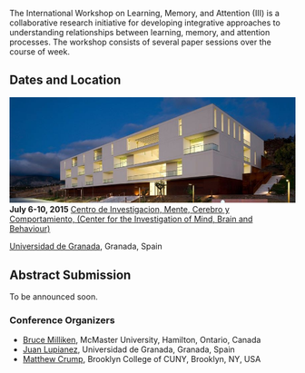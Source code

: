 The International Workshop on Learning, Memory, and Attention (III) is a collaborative research initiative for developing integrative approaches to understanding relationships between learning, memory, and attention processes. The workshop consists of several paper sessions over the course of week.

## Dates and Location

![Image](../images/sciencebuilding.jpg?raw=true)
**July 6-10, 2015**
[Centro de Investigacion, Mente, Cerebro y Comportamiento, (Center for the Investigation of Mind, Brain and Behaviour)](http://cimcyc.ugr.es/?lang=en)

[Universidad de Granada](https://www.ugr.es/en/), Granada, Spain

## Abstract Submission

To be announced soon.

### Conference Organizers

* [Bruce Milliken](https://www.science.mcmaster.ca/pnb/people/86-people-sp-716/191-dr-bruce-milliken.html), McMaster University, Hamilton, Ontario, Canada
* [Juan Lupianez](http://neurocog-ugr.weebly.com/juan-lupiaacutentildeez.html), Universidad de Granada, Granada, Spain
* [Matthew Crump](http://www.brooklyn.cuny.edu/web/academics/faculty/faculty_profile.jsp?faculty=1059), Brooklyn College of CUNY, Brooklyn, NY, USA

